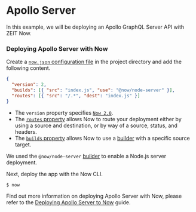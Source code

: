 # Apollo Server

In this example, we will be deploying an Apollo GraphQL Server API with ZEIT Now.

### Deploying Apollo Server with Now

Create a [`now.json` configuration file](https://zeit.co/docs/v2/deployments/configuration) in the project directory and add the following content.

```json
{
  "version": 2,
  "builds": [{ "src": "index.js", "use": "@now/node-server" }],
  "routes": [{ "src": "/.*", "dest": "index.js" }]
}
```

- The `version` property specifies [`Now 2.0`](https://zeit.co/now).
- The [`routes` property](/docs/v2/deployments/configuration#routes) allows Now to route your deployment either by using a source and destination, or by way of a source, status, and headers.
- The [`builds` property](https://zeit.co/docs/v2/deployments/builds) allows Now to use a [builder](https://zeit.co/docs/v2/deployments/builders/overview/) with a specific source target.

We used the `@now/node-server` [builder](https://zeit.co/docs/v2/deployments/builders/overview) to enable a Node.js server deployment.

Next, deploy the app with the Now CLI.

```shell
$ now
```

Find out more information on deploying Apollo Server with Now, please refer to the [Deploying Apollo Server to Now](https://zeit.co/guides/deploying-apolloserver-to-now/) guide.